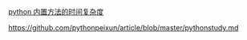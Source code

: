 
[python 内置方法的时间复杂度](https://www.cnblogs.com/harvey888/p/6659061.html)

https://github.com/pythonpeixun/article/blob/master/pythonstudy.md
